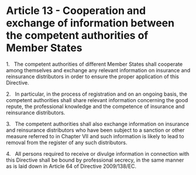 # Article 13 - Cooperation and exchange of information between the competent authorities of Member States


1.   The competent authorities of different Member States shall cooperate among themselves and exchange any relevant information on insurance and reinsurance distributors in order to ensure the proper application of this Directive.

2.   In particular, in the process of registration and on an ongoing basis, the competent authorities shall share relevant information concerning the good repute, the professional knowledge and the competence of insurance and reinsurance distributors.

3.   The competent authorities shall also exchange information on insurance and reinsurance distributors who have been subject to a sanction or other measure referred to in Chapter VII and such information is likely to lead to removal from the register of any such distributors.

4.   All persons required to receive or divulge information in connection with this Directive shall be bound by professional secrecy, in the same manner as is laid down in Article 64 of Directive 2009/138/EC.

